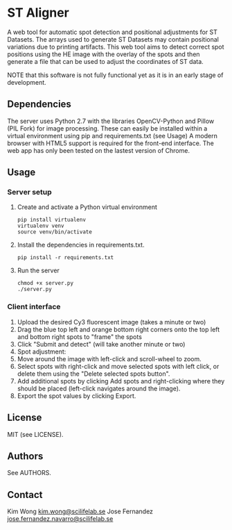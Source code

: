 # ST Aligner

A web tool for automatic spot detection and positional adjustments for ST Datasets. 
The arrays used to generate ST Datasets may contain positional variations due to
printing artifacts. This web tool aims to detect correct spot positions using the HE image
with the overlay of the spots and then generate a file that can be used to adjust
the coordinates of ST data.

NOTE that this software is not fully functional yet as it is in an early stage of development. 

## Dependencies
The server uses Python 2.7 with the libraries OpenCV-Python and Pillow (PIL Fork) for image processing. These can easily be installed within a virtual environment using pip and requirements.txt (see Usage)
A modern browser with HTML5 support is required for the front-end interface. The web app has only been tested on the lastest version of Chrome.

## Usage
### Server setup
1. Create and activate a Python virtual environment 
    ```
    pip install virtualenv
    virtualenv venv
    source venv/bin/activate
    ```
2. Install the dependencies in requirements.txt.
    ```
    pip install -r requirements.txt
    ```
3. Run the server
    ```
    chmod +x server.py
    ./server.py
    ```

### Client interface
1. Upload the desired Cy3 fluorescent image (takes a minute or two)
2. Drag the blue top left and orange bottom right corners onto the top left and bottom right spots to "frame" the spots
3. Click "Submit and detect" (will take another minute or two)
4. Spot adjustment:
  1. Move around the image with left-click and scroll-wheel to zoom.
  2. Select spots with right-click and move selected spots with left click, or delete them using the "Delete selected spots button".
  3. Add additional spots by clicking Add spots and right-clicking where they should be placed (left-click navigates around the image).
5. Export the spot values by clicking Export.

## License
MIT (see LICENSE).

## Authors
See AUTHORS. 

## Contact
Kim Wong <kim.wong@scilifelab.se>
Jose Fernandez <jose.fernandez.navarro@scilifelab.se>
